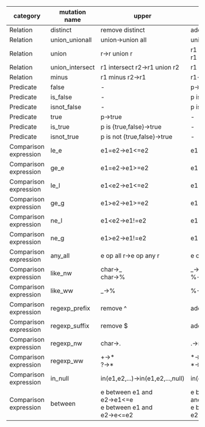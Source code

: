| **category**          | **mutation name** | **upper**                                              | **lower**                                                    |
| --------------------- | ----------------- | ------------------------------------------------------ | ------------------------------------------------------------ |
| Relation              | distinct          | remove distinct                                        | add distinct                                                 |
| Relation              | union_unionall    | union→union all                                        | union all→union                                              |
| Relation              | union             | r→r union r                                            | r1 union r2→r1<br>r1 union r2→r2                             |
| Relation              | union_intersect   | r1 intersect r2→r1 union r2                            | r1 union r2→r1 intersect r2                                  |
| Relation              | minus             | r1 minus r2→r1                                         | r1→r1 minus r1                                               |
| Predicate             | false             | -                                                      | p→false                                                      |
| Predicate             | is_false          | -                                                      | p is {true,false}→false                                      |
| Predicate             | isnot_false       | -                                                      | p is not {true,false}→false                                  |
| Predicate             | true              | p→true                                                 | -                                                            |
| Predicate             | is_true           | p is {true,false}→true                                 | -                                                            |
| Predicate             | isnot_true        | p is not {true,false}→true                             | -                                                            |
| Comparison expression | le_e              | e1=e2→e1<=e2                                           | e1<=e2→e1=e2                                                 |
| Comparison expression | ge_e              | e1=e2→e1>=e2                                           | e1>=e2→e1=e2                                                 |
| Comparison expression | le_l              | e1\<e2→e1<=e2                                          | e1<=e2→e1<e2                                                 |
| Comparison expression | ge_g              | e1>e2→e1>=e2                                           | e1>=e2→e1>e2                                                 |
| Comparison expression | ne_l              | e1\<e2→e1!=e2                                          | e1!=e2→e1<e2                                                 |
| Comparison expression | ne_g              | e1>e2→e1!=e2                                           | e1!=e2→e1>e2                                                 |
| Comparison expression | any_all           | e op all r→e op any r                                  | e op any r→e op all r                                        |
| Comparison expression | like_nw           | char→_<br>char→%                                       | _→random char<br/>%→random char                              |
| Comparison expression | like_ww           | _→%                                                    | %→_                                                          |
| Comparison expression | regexp_prefix     | remove ^                                               | add ^                                                        |
| Comparison expression | regexp_suffix     | remove $                                               | add $                                                        |
| Comparison expression | regexp_nw         | char→.                                                 | .→random char                                                |
| Comparison expression | regexp_ww         | +→\*<br>?→\*                                           | \*→+<br>\*→?                                                 |
| Comparison expression | in_null           | in(e1,e2,...)→in(e1,e2,...,null)                       | in(e1,e2,...,null)→in(e1,e2,...)                             |
| Comparison expression | between           | e between e1 and e2→e1<=e<br>e between e1 and e2→e<=e2 | e between e1 and e2→e1<e and e <= e2<br>e between e1 and e2→e1<=e and e < e2 |